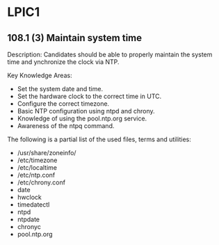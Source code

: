 # LPIC1

## 108.1 (3) Maintain system time

Description: Candidates should be able to properly maintain the system time and ynchronize the clock via NTP.

Key Knowledge Areas:
 * Set the system date and time.
 * Set the hardware clock to the correct time in UTC.
 * Configure the correct timezone.
 * Basic NTP configuration using ntpd and chrony.
 * Knowledge of using the pool.ntp.org service.
 * Awareness of the ntpq command.

The following is a partial list of the used files, terms and utilities:
 * /usr/share/zoneinfo/
 * /etc/timezone
 * /etc/localtime
 * /etc/ntp.conf
 * /etc/chrony.conf
 * date
 * hwclock
 * timedatectl
 * ntpd
 * ntpdate
 * chronyc
 * pool.ntp.org

